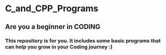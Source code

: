 # C_and_CPP_Programs
## Are you a beginner in CODING
### This repository is for you. It includes some basic programs that can help you grow in your Coding journey :)

